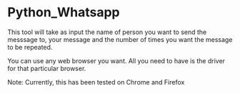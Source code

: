 # Python_Whatsapp

This tool will take as input the name of person you want to send the messsage to, your message and the number of times you want the message to be repeated.

You can use any web browser you want. All you need to have is the driver for that particular browser.

Note: Currently, this has been tested on Chrome and Firefox
